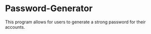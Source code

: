 # Password-Generator
This program allows for users to generate a strong password for their accounts.

